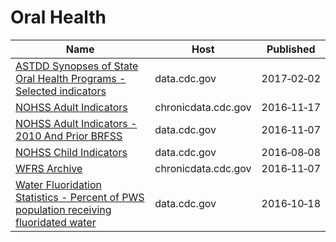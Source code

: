 # Oral Health

Name | Host | Published
---- | ---- | ---------
[ASTDD Synopses of State Oral Health Programs - Selected indicators](../datasets/vwmz-4ja3.md) | data.cdc.gov | 2017&#x2011;02&#x2011;02
[NOHSS Adult Indicators](../datasets/jz6n-v26y.md) | chronicdata.cdc.gov | 2016&#x2011;11&#x2011;17
[NOHSS Adult Indicators - 2010 And Prior BRFSS](../datasets/aemk-wcbf.md) | data.cdc.gov | 2016&#x2011;11&#x2011;07
[NOHSS Child Indicators](../datasets/qcai-zfj9.md) | data.cdc.gov | 2016&#x2011;08&#x2011;08
[WFRS Archive](../datasets/4xkm-svza.md) | chronicdata.cdc.gov | 2016&#x2011;11&#x2011;07
[Water Fluoridation Statistics - Percent of PWS population receiving fluoridated water](../datasets/8235-5d73.md) | data.cdc.gov | 2016&#x2011;10&#x2011;18

